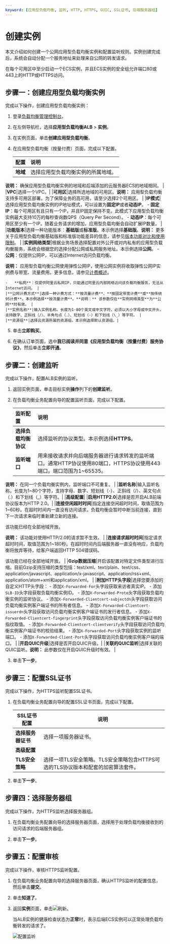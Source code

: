 ```yaml
---
keyword: [应用型负载均衡, 监听, HTTP, HTTPS, GUIC, SSL证书, 后端服务器组]
---
```


# 创建实例

本文介绍如何创建一个公网应用型负载均衡实例和配置监听规则。实例创建完成后，系统会自动分配一个服务地址来处理来自公网的转发请求。

在每个可用区中至少启动一个ECS实例，并且ECS实例的安全组允许端口80或443上的HTTP或HTTPS访问。

## 步骤一：创建应用型负载均衡实例

完成以下操作，创建应用型负载均衡实例：

1.  登录[负载均衡管理控制台](https://slb.console.aliyun.com/slb)。

2.  在左侧导航栏，选择**应用型负载均衡ALB** \> **实例**。

3.  在实例页面，单击**创建应用型负载均衡**。

4.  在应用型负载均衡（按量付费）页面，完成以下配置。

    |配置|说明|
    |:-|:-|
    |**地域**|选择应用型负载均衡实例的所属地域。

**说明：** 确保应用型负载均衡实例的地域和后端添加的云服务器ECS的地域相同。 |
    |**VPC**|选择一个VPC。|
    |**可用区**|选择所选地域的可用区。**说明：** 应用型负载均衡支持多可用区部署。为了保障业务的高可用，请至少选择2个可用区。 |
    |**IP模式**|选择应用型负载均衡实例的IP地址模式，可以设置为**固定IP**或者**动态IP**。    -   **固定IP**：每个可用区有且只有一个IP，并且IP固定保持不变。此模式下应用型负载均衡实例最大支持10万的每秒查询数QPS（Query Per Second）。
    -   **动态IP**：每个可用区至少有一个IP。随着业务请求的增加，应用型负载均衡会自动扩展IP数量。 |
    |**功能版本**|选择一种功能版本：**基础版**或**标准版**。本示例选择**基础版**。**说明：** 更多关于应用型负载均衡基础版和标准版功能差异的信息，请参见[版本功能对比和使用限制](/cn.zh-CN/.md)。 |
    |**实例网络类型**|根据业务场景选择配置对外公开或对内私有的应用型负载均衡服务，系统会根据您的选择分配公网或私网服务地址。本示例选择**公网**。    -   **公网**：仅提供公网IP，可以通过Internet访问负载均衡。

**说明：** 应用型负载均衡公网使用弹性公网IP，使用公网实例将收取弹性公网IP实例费与带宽、流量费用。更多信息，请参见[计费概述](/cn.zh-CN/产品定价/计费概述.md)。

    -   **私网**：仅提供阿里云私网IP，只能通过阿里云内部网络访问该负载均衡服务，无法从Internet访问。 |
    |**公网计费方式**|选择一种计费方式：**按流量计费**、**按固定带宽计费**或**按传统95计费**。本示例选择**按流量计费**。**说明：** 该参数仅在**实例网络类型**为**公网**时有效。 |
    |**实例名称**|输入实例名称。长度为1-80个英文或中文字符，必须以大小字母或中文开头，支持数字、正斜线（/）、半角句点（.）、短划线（-）和下划线（\_）等字符。 |
    |**资源组**|选择云资源所属的资源组。本示例选择默认资源组。|

5.  单击**立即购买**。

6.  在确认订单页面，选中**我已阅读并同意《应用型负载均衡（按量付费）服务协议》**，然后单击**立即开通**。


## 步骤二：创建监听

完成以下操作，配置ALB实例的监听。

1.  返回实例页面，单击目标实例**操作**列下的**创建监听**。

2.  在负载均衡业务配置向导的配置监听页面，完成以下配置。

    |监听配置|说明|
    |:---|:-|
    |**选择负载均衡协议**|选择监听的协议类型。本示例选择**HTTPS**。 |
    |**监听端口**|用来接收请求并向后端服务器进行请求转发的监听端口。通常HTTP协议使用80端口，HTTPS协议使用443端口。端口范围为1~65535。

**说明：** 在同一个负载均衡实例内，监听端口不可重复。 |
    |**监听名称**|输入监听名称。长度为1~80个字符，支持字母、数字、短划线（-）、正斜线（/）、英文句点（.）和下划线（\_）等字符。|
    |**高级配置**|
    |**启用HTTP2.0**|选择是否开启ALB前端协议版本为HTTP 2.0。|
    |**连接空闲超时时间**|指定连接空闲超时时间，取值范围为1~60秒。在超时时间内一直没有访问请求，负载均衡会暂时中断当前连接，直到下一次请求来临时重新建立新的连接。

该功能已经在全部地域开放。

**说明：** 该功能对使用HTTP/2.0的请求暂不生效。 |
    |**连接请求超时时间**|指定请求超时时间，取值范围为1~180秒。在超时时间内后端服务器一直没有响应，负载均衡将放弃等待，给客户端返回HTTP 504错误码。

该功能已经在全部地域开放。 |
    |**Gzip数据压缩**|开启该配置对特定文件类型进行压缩。目前Gzip支持压缩的类型包括：text/xml、text/plain、text/css、application/javascript、application/x-javascript、application/rss+xml、application/atom+xml和application/xml。 |
    |**附加HTTP头字段**|选择您要添加的自定义HTTP头字段：    -   添加`X-Forwarded-For`头字段获取来访者真实IP。
    -   添加`SLB-ID`头字段获取负载均衡实例ID。
    -   添加`X-Forwarded-Proto`头字段获取负载均衡实例的监听协议。
    -   添加`X-Forwarded-Clientcert-subjectdn`头字段获取访问负载均衡实例客户端证书的所有者信息。
    -   添加`X-Forwarded-Clientcert-issuerdn`头字段获取访问负载均衡实例客户端证书的发行者信息。
    -   添加`X-Forwarded-Clientcert-fingerprint`头字段获取访问负载均衡实例客户端证书的指纹取值。
    -   添加`X-Forwarded-Clientcert-clientverify`头字段获取访问负载均衡实例客户端证书的校验结果。
    -   添加`X-Forwarded-Port`头字段获取实例的监听端口。
    -   添加`X-Forwarded-Client-Port`头字段获取访问负载均衡实例客户端的端口。 |
    |**开启QUIC升级**|选择是否开启QUIC升级。|
    |**关联的QUIC监听**|选择关联的QUIC监听。**说明：** 此参数仅在开启QUIC升级时有效。 |

3.  单击**下一步**。


## 步骤三：配置SSL证书

完成以下操作，为HTTPS监听配置SSL证书。

1.  在负载均衡业务配置向导的配置SSL证书页面，完成以下配置。

    |SSL证书配置|说明|
    |-------|--|
    |**选择服务器证书**|选择一项服务器证书。|
    |**高级配置**|
    |**TLS安全策略**|选择一项TLS安全策略。TLS安全策略包含HTTPS可选的TLS协议版本和配套的加密算法套件。 |

2.  单击**下一步**。


## 步骤四：选择服务器组

完成以下操作，为HTTPS监听选择服务器组。

1.  在负载均衡业务配置向导的选择服务器页面，选择用于处理负载均衡接收到的访问请求的后端服务器组。

2.  单击**下一步**。


## 步骤五：配置审核

完成以下操作，审核HTTPS监听配置。

1.  在负载均衡业务配置向导的选择服务器页面，确认HTTPS监听的配置信息，然后单击**提交**。

2.  单击**知道了**。

3.  返回**实例**页面，单击![刷新](https://static-aliyun-doc.oss-accelerate.aliyuncs.com/assets/img/zh-CN/1852224161/p242419.png)。

    当ALB实例的健康检查状态为**正常**时，表示后端ECS实例可以正常处理负载均衡转发的请求了。

    ![配置监听](https://static-aliyun-doc.oss-accelerate.aliyuncs.com/assets/img/zh-CN/2800258061/p185112.png)


